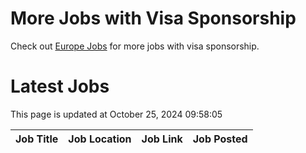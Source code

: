 # More Jobs with Visa Sponsorship

Check out [Europe Jobs](https://github.com/sureshparimi/europejobs#latest-jobs) for more jobs with visa sponsorship.

# Latest Jobs

This page is updated at October 25, 2024 09:58:05

| Job Title | Job Location | Job Link | Job Posted |
| --- | --- | --- | --- |
